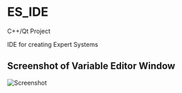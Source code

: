 # ES_IDE

C++/Qt Project

IDE for creating Expert Systems


## Screenshot of Variable Editor Window

![Screenshot](https://pp.userapi.com/c834404/v834404747/a0f7e/P9yoYZ00xtE.jpg)
